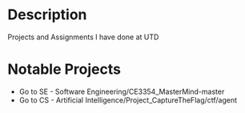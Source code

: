 # Description
Projects and Assignments I have done at UTD

# Notable Projects

+ Go to SE - Software Engineering/CE3354_MasterMind-master
+ Go to CS - Artificial Intelligence/Project_CaptureTheFlag/ctf/agent
